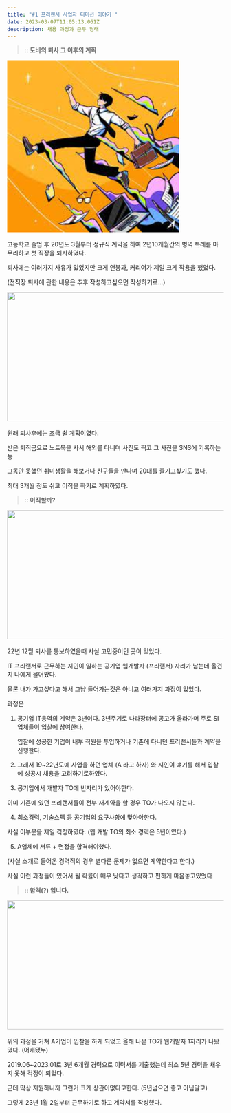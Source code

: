 ```yaml
---
title: "#1 프리랜서 사업자 디미션 이야기 "
date: 2023-03-07T11:05:13.061Z
description: 채용 과정과 근무 형태
---
```

> **:: 도비의 퇴사 그 이후의 계획**

<img src="c0778c65-5056-4b0e-9fd2-52830267c656.jpeg" style="width:400px; height:400px" />

고등학교 졸업 후 20년도 3월부터 정규직 계약을 하여 2년10개월간의 병역 특례를 마무리하고 첫 직장을 퇴사하였다.

퇴사에는 여러가지 사유가 있었지만 크게 연봉과, 커리어가 제일 크게 작용을 했었다.

(전직장 퇴사에 관한 내용은 추후 작성하고싶으면 작성하기로...)


<img src="https://cdn.pixabay.com/photo/2018/09/25/17/14/airplane-3702676_1280.jpg" style="width:900px; height:300px;"/>

원래 퇴사후에는 조금 쉴 계획이였다.

받은 퇴직금으로 노트북을 사서 해외를 다니며 사진도 찍고 그 사진을 SNS에 기록하는 등

그동안 못했던 취미생활을 해보거나 친구들을 만나며 20대를 즐기고싶기도 했다.

최대 3개월 정도 쉬고 이직을 하기로 계획하였다.



> **:: 이직할까?**

<img src="https://encrypted-tbn0.gstatic.com/images?q=tbn:ANd9GqcQ0W_JUvHG7j5HyJDiKoKh3LCxTRjesGB-6Fg&usqp=CAU" style="width:900px; height:300px;"/>

22년 12월 퇴사를 통보하였을때 사실 고민중이던 곳이 있었다.

IT 프리랜서로 근무하는 지인이 일하는 공기업 웹개발자 (프리랜서) 자리가 남는데 올건지 나에게 물어봤다.

물론 내가 가고싶다고 해서 그냥 들어가는것은 아니고 여러가지 과정이 있었다.



과정은

1. 공기업 IT용역의 계약은 3년이다. 3년주기로 나라장터에 공고가 올라가며 주로 SI 업체들이 입찰에 참여한다.

   입찰에 성공한 기업이 내부 직원을 투입하거나 기존에 다니던 프리랜서들과 계약을 진행한다.
2. 그래서 19~22년도에 사업을 하던 업체 (A 라고 하자) 와 지인이 얘기를 해서 입찰에 성공시 채용을 고려하기로하였다.
3. 공기업에서 개발자 TO에 빈자리가 있어야한다.

  이미 기존에 있던 프리랜서들이 전부 재계약을 할 경우 TO가 나오지 않는다.

4. 최소경력, 기술스펙 등 공기업의 요구사항에 맞아야한다.

  사실 이부분을 제일 걱정하였다.  (웹 개발 TO의 최소 경력은 5년이였다.)

5. A업체에 서류 + 면접을 합격해야했다. 

  (사실 소개로 들어온 경력직의 경우 별다른 문제가 없으면 계약한다고 한다.)

사실 이런 과정들이 있어서 될 확률이 매우 낮다고 생각하고 편하게 마음놓고있었다



> **:: 합격(?) 입니다.**

<img src="https://encrypted-tbn0.gstatic.com/images?q=tbn:ANd9GcRUFuVr_hyMZ5qNzcW8tmFo_y5Ut7zwgrwVVw&usqp=CAU" style="width:600px; height:300px;"/>

위의 과정을 거쳐 A기업이 입찰을 하게 되었고 올해 나온 TO가 웹개발자 1자리가 나왔었다. (어캐됐누)

2019.06~2023.01로 3년 6개월 경력으로 이력서를 제출했는데 최소 5년 경력을 채우지 못해 걱정이 되었다.

근데 막상 지원하니까 그런거 크게 상관이없다고한다. (5년넘으면 좋고 아님말고)

그렇게 23년 1월 2일부터 근무하기로 하고 계약서를 작성했다.
